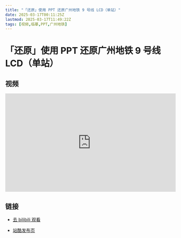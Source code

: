 ```yaml
---
title: "「还原」使用 PPT 还原广州地铁 9 号线 LCD（单站）"
date: 2025-03-17T00:11:25Z
lastmod: 2025-03-17T11:49:22Z
tags: [视频,临摹,PPT,广州地铁]
---
```


# 「还原」使用 PPT 还原广州地铁 9 号线 LCD（单站）

## 视频

<iframe sandbox="allow-forms allow-presentation allow-same-origin allow-scripts allow-modals allow-popups" src="https://player.bilibili.com/player.html?aid=33201169&amp;cid=58215183&amp;page=1" data-src="" border="0" frameborder="no" framespacing="0" allowfullscreen="true" style="width: 539px; height: 310px;"></iframe>

## 链接

- [去 bilibili 观看](https://www.bilibili.com/video/av33201169)

- [站酷发布页](https://www.zcool.com.cn/work/ZMzExMTM5MjQ=.html)

‍
